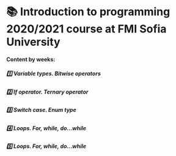 # :books: Introduction to programming 2020/2021 course at FMI Sofia University 
####  Content by weeks: 
##### :one: Variable types. Bitwise operators
##### :two: If operator. Ternary operator
##### :three: Switch case. Enum type
##### :four: Loops. For, while, do...while
##### :five: Loops. For, while, do...while

